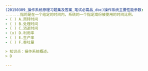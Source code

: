 ```yaml
---
(20150309_操作系统原理习题集及答案_笔试必需品_doc)操作系统主要性能参数:
﹎﹎﹎﹎指的是在一个给定的时间内，系统的一个指定成份被使用的时间比例。
- ( ) A.周转时间 
- ( ) B.处理时间 
- ( ) C.消逝时间 
- (x) D.利用率 
- ( ) E.生产率 
- ( ) F.吞吐量

> 知识点：操作系统概述。
> D

---
```

